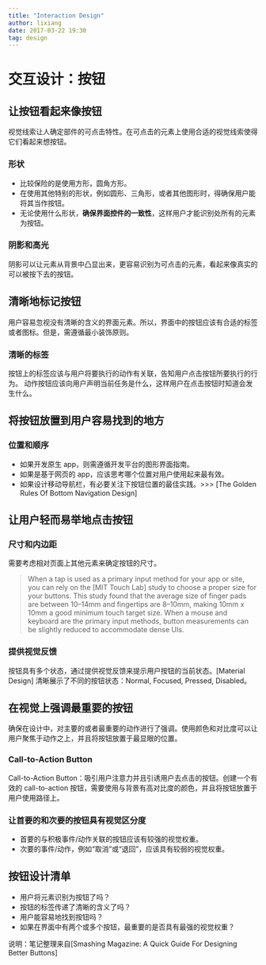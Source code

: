 ```yaml
---
title: "Interaction Design"
author: lixiang
date: 2017-03-22 19:30
tag: design
---
```


# 交互设计：按钮

## 让按钮看起来像按钮

视觉线索让人确定部件的可点击特性。在可点击的元素上使用合适的视觉线索使得它们看起来想按钮。

### 形状

- 比较保险的是使用方形，圆角方形。
- 在使用其他特别的形状，例如圆形、三角形，或者其他图形时，得确保用户能将其当作按钮。
- 无论使用什么形状，**确保界面控件的一致性**，这样用户才能识别处所有的元素为按钮。

### 阴影和高光

阴影可以让元素从背景中凸显出来，更容易识别为可点击的元素，看起来像真实的可以被按下去的按钮。

## 清晰地标记按钮

用户容易忽视没有清晰的含义的界面元素。所以，界面中的按钮应该有合适的标签或者图标。但是，需遵循最小装饰原则。

### 清晰的标签

按钮上的标签应该与用户将要执行的动作有关联，告知用户点击按钮所要执行的行为。
动作按钮应该向用户声明当前任务是什么，这样用户在点击按钮时知道会发生什么。

## 将按钮放置到用户容易找到的地方

### 位置和顺序

- 如果开发原生 app，则需遵循开发平台的图形界面指南。
- 如果是基于网页的 app，应该思考哪个位置对用户使用起来最有效。
- 如果设计移动导航栏，有必要关注下按钮位置的最佳实践。>>> [The Golden Rules Of Bottom Navigation Design]

## 让用户轻而易举地点击按钮

### 尺寸和内边距

需要考虑相对页面上其他元素来确定按钮的尺寸。

> When a tap is used as a primary input method for your app or site, you can rely on the [MIT Touch Lab] study to choose a proper size for your buttons. This study found that the average size of finger pads are between 10–14mm and fingertips are 8–10mm, making 10mm x 10mm a good minimum touch target size. When a mouse and keyboard are the primary input methods, button measurements can be slightly reduced to accommodate dense UIs.

### 提供视觉反馈

按钮具有多个状态，通过提供视觉反馈来提示用户按钮的当前状态。[Material Design] 清晰展示了不同的按钮状态：Normal, Focused, Pressed, Disabled。

## 在视觉上强调最重要的按钮

确保在设计中，对主要的或者最重要的动作进行了强调。使用颜色和对比度可以让用户聚焦于动作之上，并且将按钮放置于最显眼的位置。

### Call-to-Action Button

Call-to-Action Button：吸引用户注意力并且引诱用户去点击的按钮。创建一个有效的 call-to-action 按钮，需要使用与背景有高对比度的颜色，并且将按钮放置于用户使用路径上。

### 让首要的和次要的按钮具有视觉区分度

- 首要的与积极事件/动作关联的按钮应该有较强的视觉权重。
- 次要的事件/动作，例如“取消”或“退回”，应该具有较弱的视觉权重。

## 按钮设计清单

- 用户将元素识别为按钮了吗？
- 按钮的标签传递了清晰的含义了吗？
- 用户能容易地找到按钮吗？
- 如果在界面中有两个或多个按钮，最重要的是否具有最强的视觉权重？

说明：笔记整理来自[Smashing Magazine: A Quick Guide For Designing Better Buttons]
